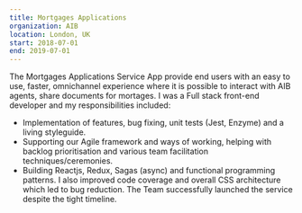 ```yaml
---
title: Mortgages Applications
organization: AIB
location: London, UK
start: 2018-07-01
end: 2019-07-01
---
```


The Mortgages Applications Service App provide end users with an easy to use, faster, omnichannel experience where it is possible to interact with AIB agents, share documents for mortages. I was a Full stack front-end developer and my responsibilities included:
- Implementation of features, bug fixing, unit tests (Jest, Enzyme) and a living styleguide.
- Supporting our Agile framework and ways of working, helping with backlog prioritisation and various team facilitation techniques/ceremonies.
- Building Reactjs, Redux, Sagas (async) and functional programming patterns.
I also improved code coverage and overall CSS architecture which led to bug reduction. The Team successfully launched the service despite the tight timeline.
